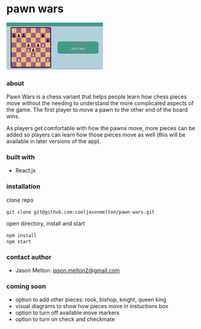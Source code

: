# pawn wars
<img src="https://github.com/cooljasonmelton/pawn-wars/blob/master/pawn-wars-demo.gif?raw=true" width="50%" alt="demo" /> 

### about
Pawn Wars is a chess variant that helps people learn how chess pieces move without the needing to understand the more complicated aspects of the game. The first player to move a pawn to the other end of the board wins. 

As players get comfortable with how the pawns move, more pieces can be added so players can learn how those pieces move as well (this will be available in later versions of the app).

### built with
- React.js

### installation
clone repo
```
git clone git@github.com:cooljasonmelton/pawn-wars.git
```
open directory, install and start 
```
npm install
npm start
```

### contact author
- Jason Melton: jason.melton2@gmail.com

### coming soon
- option to add other pieces: rook, bishop, knight, queen king
- visual diagrams to show how pieces move in instuctions box
- option to turn off available move markers
- option to turn on check and checkmate
